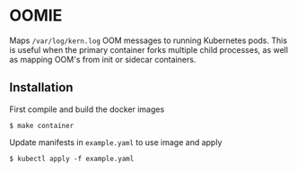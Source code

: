 # OOMIE

Maps `/var/log/kern.log` OOM messages to running Kubernetes pods. This is useful when the primary container forks multiple child processes, as well as mapping OOM's from init or sidecar containers.

## Installation

First compile and build the docker images

```
$ make container
```

Update manifests in `example.yaml` to use image and apply

```
$ kubectl apply -f example.yaml
```
